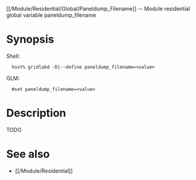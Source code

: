 [[/Module/Residential/Global/Paneldump_Filename]] -- Module residential global variable paneldump_filename

# Synopsis
Shell:
~~~
  host% gridlabd -D|--define paneldump_filename=<value>
~~~
GLM:
~~~
  #set paneldump_filename=<value>
~~~

# Description

TODO

# See also
* [[/Module/Residential]]
